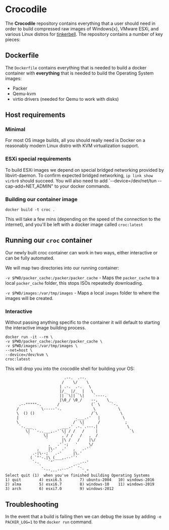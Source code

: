 # Crocodile

The **Crocodile** repository contains everything that a user should need in order to build compressed raw images
of Windows{x}, VMware ESXi, and various Linux distros
for [tinkerbell](https://tinkerbell.org). The repository contains a number of key pieces:

## Dockerfile

The `Dockerfile` contains everything that is needed to build a docker container with **everything** that is needed to build
the Operating System images:

- Packer
- Qemu-kvm
- virtio drivers (needed for Qemu to work with disks)

## Host requirements

### Minimal
For most OS image builds, all you should really need is Docker on a reasonably modern Linux distro with KVM virtualization support.

### ESXi special requirements
To build ESXi images we depend on special bridged networking provided by libvirt-daemon.
To confirm expected bridged networking, `ip link show virbr0` should succeed.
You will also need to add `--device=/dev/net/tun --cap-add=NET_ADMIN" to your docker commands.

### Building our container image

```
docker build -t croc .
```

This will take a few mins (depending on the speed of the connection to the internet), and you'll be left with a docker image
called `croc:latest`

## Running our `croc` container

Our newly built croc container can work in two ways, either interactive or can be fully automated.

We will map two directories into our running container:

`-v $PWD/packer_cache:/packer/packer_cache` - Maps the `packer_cache` to a local `packer_cache` folder, this stops ISOs repeatedly downloading.

`-v $PWD/images:/var/tmp/images` - Maps a local `images` folder to where the images will be created.

### Interactive

Without passing anything specific to the container it will default to starting the interactive image building process.
```
docker run -it --rm \
-v $PWD/packer_cache:/packer/packer_cache \
-v $PWD/images:/var/tmp/images \
--net=host \
--device=/dev/kvm \
croc:latest
```
This will drop you into the crocodile shell for building your OS:

```
                          .--.  .--.
                         /    \/    \
                        | .-.  .-.   \
                        |/_  |/_  |   \
                        || `\|| `\|    `----.
                        |\0_/ \0_/    --,    \_
      .--"""""-.       /              (` \     `-.
     /          \-----'-.              \          \
     \  () ()                         /`\          \
     |                         .___.-'   |          \
     \                        /` \|      /           ;
      `-.___             ___.' .-.`.---.|             \
         \| ``-..___,.-'`\| / /   /     |              `\
          `      \|      ,`/ /   /   ,  /
                  `      |\ /   /    |\/
                   ,   .'`-;   '     \/
              ,    |\-'  .'   ,   .-'`
            .-|\--;`` .-'     |\.'
           ( `"'-.|\ (___,.--'`'
            `-.    `"`          _.--'
               `.          _.-'`-.
                 `''---''``       `."
Select quit (1)  when you've finished building Operating Systems
1) quit		   4) esxi6.5	     7) ubuntu-2004   10) windows-2016
2) alma		   5) esxi6.7	     8) windows-10    11) windows-2019
3) arch		   6) esxi7.0	     9) windows-2012
```

## Troubleshooting

In the event that a build is failing then we can debug the issue by adding `-e PACKER_LOG=1` to the `docker run`
command.
